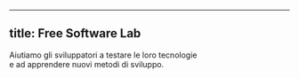 
---
title: Free Software Lab
---

Aiutiamo gli sviluppatori a testare le loro tecnologie<br>
e ad apprendere nuovi metodi di sviluppo.
